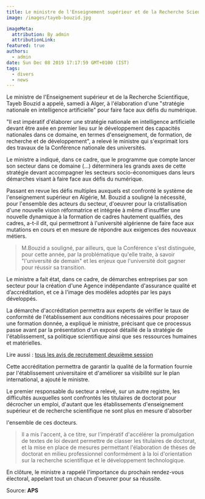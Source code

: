 ```yaml
---
title: Le ministre de l'Enseignement supérieur et de la Recherche Scientifique appelle à l'élaboration d'une stratégie nationale en intelligence artificielle.
image: /images/tayeb-bouzid.jpg

imageMeta:
  attribution: By admin
  attributionLink:
featured: true
authors:
  - admin
date: Sun Dec 08 2019 17:17:59 GMT+0100 (IST)
tags:
  - divers
  - news
---
```

Le ministre de l'Enseignement supérieur et de la Recherche Scientifique, Tayeb Bouzid a appelé, samedi à Alger, à l'élaboration d'une "stratégie nationale en intelligence artificielle" pour faire face aux défis du numérique.

"Il est impératif d'élaborer une stratégie nationale en intelligence artificielle devant être axée en premier lieu sur le développement des capacités nationales dans ce domaine, en termes d'enseignement, de formation, de recherche et de développement", a relevé le ministre qui s'exprimait lors des travaux de la Conférence nationale des universités.  

Le ministre a indiqué, dans ce cadre, que le programme que compte lancer son secteur dans ce domaine (...) déterminera les grands axes de cette stratégie devant accompagner les secteurs socio-économiques dans leurs démarches visant à faire face aux défis du numérique.

Passant en revue les défis multiples auxquels est confronté le système de l'enseignement supérieur en Algérie, M. Bouzid a souligné la nécessité, pour l'ensemble des acteurs du secteur, d'oeuvrer pour la cristallisation d'une nouvelle vision réformatrice et intégrée à même d'insuffler une nouvelle dynamique à la formation de cadres hautement qualifiés, des cadres, a-t-il dit, qui permettront à l'université algérienne de faire face aux mutations en cours et en mesure de répondre aux exigences des nouveaux métiers.

> M.Bouzid a souligné, par ailleurs, que la Conférence s'est distinguée, pour cette année, par la problématique qu'elle traite, à savoir "l'université de demain" et les enjeux que l'université doit gagner pour réussir sa transition.

Le ministre a fait état, dans ce cadre, de démarches entreprises par son secteur pour la création d'une Agence indépendante d'assurance qualité et d’accréditation, et ce à l'image des modèles adoptés par les pays développés.

La démarche d'accréditation permettra aux experts de vérifier le taux de conformité de l'établissement aux conditions nécessaires pour proposer une formation donnée, a expliqué le ministre, précisant que ce processus passe avant par la présentation d'un exposé détaillé de la stratégie de l'établissement, sa politique scientifique ainsi que ses ressources humaines et matérielles.

Lire aussi :  [tous les avis de recrutement deuxième session](/tous-les-avis-de-recrutement-mitre-assistant-classe-b-au-titre-de-l-annee-2019-deuxieme-session/)

Cette accréditation permettra de garantir la qualité de la formation fournie par l'établissement universitaire et d'améliorer sa visibilité sur le plan international, a ajouté le ministre.

Le premier responsable du secteur a relevé, sur un autre registre, les difficultés auxquelles sont confrontés les titulaires de doctorat pour décrocher un emploi, d'autant que les établissements d'enseignement supérieur et de recherche scientifique ne sont plus en mesure d'absorber

l'ensemble de ces docteurs.

> Il a mis l'accent, à ce titre, sur l'impératif d'accélérer la promulgation de textes de loi devant permettre de classer les titulaires de doctorat, et la mise en place de mesures permettant l'élaboration de thèses de doctorat en milieu professionnel conformément à la loi d'orientation sur la recherche scientifique et le développement technologique.

En clôture, le ministre a rappelé l'importance du prochain rendez-vous électoral, appelant tout un chacun d'oeuvrer pour sa réussite.

Source: **APS**
